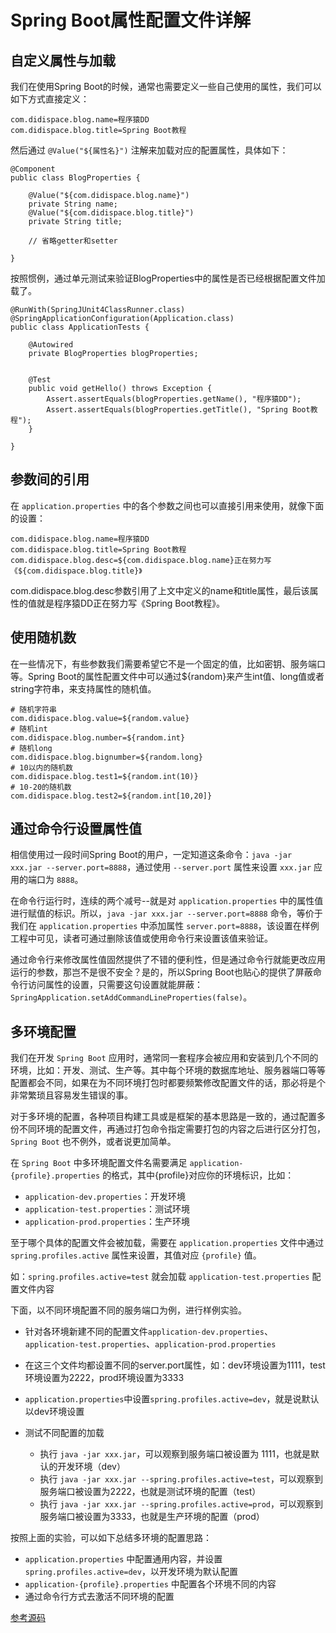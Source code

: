 # Spring Boot属性配置文件详解

## 自定义属性与加载

我们在使用Spring Boot的时候，通常也需要定义一些自己使用的属性，我们可以如下方式直接定义：

```
com.didispace.blog.name=程序猿DD
com.didispace.blog.title=Spring Boot教程
```

然后通过 `@Value("${属性名}")` 注解来加载对应的配置属性，具体如下：

```
@Component
public class BlogProperties {

    @Value("${com.didispace.blog.name}")
    private String name;
    @Value("${com.didispace.blog.title}")
    private String title;

    // 省略getter和setter

}
```

按照惯例，通过单元测试来验证BlogProperties中的属性是否已经根据配置文件加载了。

```
@RunWith(SpringJUnit4ClassRunner.class)
@SpringApplicationConfiguration(Application.class)
public class ApplicationTests {

    @Autowired
    private BlogProperties blogProperties;


    @Test
    public void getHello() throws Exception {
        Assert.assertEquals(blogProperties.getName(), "程序猿DD");
        Assert.assertEquals(blogProperties.getTitle(), "Spring Boot教程");
    }

}
```

## 参数间的引用

在 `application.properties` 中的各个参数之间也可以直接引用来使用，就像下面的设置：

```
com.didispace.blog.name=程序猿DD
com.didispace.blog.title=Spring Boot教程
com.didispace.blog.desc=${com.didispace.blog.name}正在努力写《${com.didispace.blog.title}》
```

com.didispace.blog.desc参数引用了上文中定义的name和title属性，最后该属性的值就是程序猿DD正在努力写《Spring Boot教程》。

## 使用随机数

在一些情况下，有些参数我们需要希望它不是一个固定的值，比如密钥、服务端口等。Spring Boot的属性配置文件中可以通过${random}来产生int值、long值或者string字符串，来支持属性的随机值。

```
# 随机字符串
com.didispace.blog.value=${random.value}
# 随机int
com.didispace.blog.number=${random.int}
# 随机long
com.didispace.blog.bignumber=${random.long}
# 10以内的随机数
com.didispace.blog.test1=${random.int(10)}
# 10-20的随机数
com.didispace.blog.test2=${random.int[10,20]}
```

## 通过命令行设置属性值

相信使用过一段时间Spring Boot的用户，一定知道这条命令：`java -jar xxx.jar --server.port=8888`，通过使用 `--server.port` 属性来设置 `xxx.jar` 应用的端口为 `8888`。

在命令行运行时，连续的两个减号--就是对 `application.properties` 中的属性值进行赋值的标识。所以，`java -jar xxx.jar --server.port=8888` 命令，等价于我们在 `application.properties` 中添加属性 `server.port=8888`，该设置在样例工程中可见，读者可通过删除该值或使用命令行来设置该值来验证。

通过命令行来修改属性值固然提供了不错的便利性，但是通过命令行就能更改应用运行的参数，那岂不是很不安全？是的，所以Spring Boot也贴心的提供了屏蔽命令行访问属性的设置，只需要这句设置就能屏蔽：`SpringApplication.setAddCommandLineProperties(false)`。

## 多环境配置

我们在开发 `Spring Boot` 应用时，通常同一套程序会被应用和安装到几个不同的环境，比如：开发、测试、生产等。其中每个环境的数据库地址、服务器端口等等配置都会不同，如果在为不同环境打包时都要频繁修改配置文件的话，那必将是个非常繁琐且容易发生错误的事。

对于多环境的配置，各种项目构建工具或是框架的基本思路是一致的，通过配置多份不同环境的配置文件，再通过打包命令指定需要打包的内容之后进行区分打包，`Spring Boot` 也不例外，或者说更加简单。

在 `Spring Boot` 中多环境配置文件名需要满足 `application-{profile}.properties` 的格式，其中{profile}对应你的环境标识，比如：

+ `application-dev.properties`：开发环境
+ `application-test.properties`：测试环境
+ `application-prod.properties`：生产环境

至于哪个具体的配置文件会被加载，需要在 `application.properties` 文件中通过 `spring.profiles.active` 属性来设置，其值对应 `{profile}` 值。

如：`spring.profiles.active=test` 就会加载 `application-test.properties` 配置文件内容

下面，以不同环境配置不同的服务端口为例，进行样例实验。

+ 针对各环境新建不同的配置文件`application-dev.properties`、`application-test.properties`、`application-prod.properties`

+ 在这三个文件均都设置不同的server.port属性，如：dev环境设置为1111，test环境设置为2222，prod环境设置为3333

+ `application.properties`中设置`spring.profiles.active=dev`，就是说默认以dev环境设置

+ 测试不同配置的加载

    + 执行 `java -jar xxx.jar`，可以观察到服务端口被设置为 1111，也就是默认的开发环境（dev）
    + 执行 `java -jar xxx.jar --spring.profiles.active=test`，可以观察到服务端口被设置为2222，也就是测试环境的配置（test）
    + 执行 `java -jar xxx.jar --spring.profiles.active=prod`，可以观察到服务端口被设置为3333，也就是生产环境的配置（prod）

按照上面的实验，可以如下总结多环境的配置思路：

+ `application.properties` 中配置通用内容，并设置`spring.profiles.active=dev`，以开发环境为默认配置
+ `application-{profile}.properties` 中配置各个环境不同的内容
+ 通过命令行方式去激活不同环境的配置

[参考源码](../properties-config)